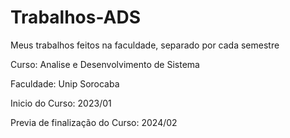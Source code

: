 # Trabalhos-ADS
Meus trabalhos feitos na faculdade, separado por cada semestre


Curso: Analise e Desenvolvimento de Sistema

Faculdade: Unip Sorocaba

Inicio do Curso: 2023/01

Previa de finalização do Curso: 2024/02

